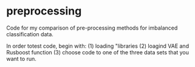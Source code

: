 # preprocessing
Code for my comparison of pre-processing methods for imbalanced classification data.

In order totest code, begin with:
(1) loading "libraries
(2) loagind VAE and Rusboost function
(3) choose code to one of the three data sets that you want to run.
